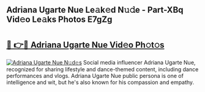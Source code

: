 ## Adriana Ugarte Nue Le𝚊k𝚎d N𝚞𝚍e - Part-XBq Vid𝚎o Le𝚊ks Photos E7gZg

# <h2><a href="http://fb4jqtm.evod.top/?m=Adriana+Ugarte+Nue">🔗 👉🔴 Adriana Ugarte Nue Vid𝚎o Ph𝚘t𝚘s</a></h2>

[![Adriana Ugarte Nue N𝚞d𝚎s](https://i.imgur.com/8V9OHl7.gif)](http://fb4jqtm.evod.top/?m=Adriana+Ugarte+Nue)
Social media influencer Adriana Ugarte Nue, recognized for sharing lifestyle and dance-themed content, including dance performances and vlogs. Adriana Ugarte Nue public persona is one of intelligence and wit, but he's also known for his compassion and empathy. 
